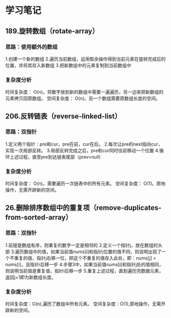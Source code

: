 # 学习笔记

## 189.旋转数组（rotate-array）
### 思路：使用额外的数组
 1.创建一个新的数组
 2.遍历当前数组，运用取余操作得到当前元素在旋转完成后的位置，并将其存入新数组
 3.把新数组中的元素复制到当前数组中
### 复杂度分析
 时间复杂度： O(n)。将数字放到新的数组中需要一遍遍历，另一边来把新数组的元素拷贝回原数组。
 空间复杂度： O(n)。另一个数组需要原数组长度的空间。

## 206.反转链表（reverse-linked-list）
### 思路：双指针
 1.定义两个指针：pre和cur，pre在前，cur在后。
 2.每次让pre的next指向cur，实现一次局部反转。
 3.局部反转完成之后，pre和cur同时往前移动一个位置
 4.循环上述过程，直至pre到达链表尾部（prev=null)
### 复杂度分析
 时间复杂度： O(n)。需要遍历一次链表中的所有元素。
 空间复杂度： O(1)。原地操作，无需开辟新的空间。

## 26.删除排序数组中的重复项（remove-duplicates-from-sorted-array）
### 思路：双指针
 1.前提是数组有序，则重复的数字一定是相邻的
 2.定义一个指针j，放在数组的头部
 3.遍历数组中的值，如果当前值nums[i]和指针j位置的值不同，则说明出现了一个不重复的值，指针j右移一位，把这个不重复的值存入此处，即：nums[j] = nums[i]，且指针i后移一步
 4.步骤3中，如果当前值nums[i]和指针j处的值相同，则说明当前值是重复值，指针i后移一步
 5.重复上述过程，直到遍历完数据元素，返回j+1即为新数组长度。
### 复杂度分析
 时间复杂度：O(n),遍历了数组中所有元素。
 空间复杂度：O(1),原地操作，无需开辟新的空间。
